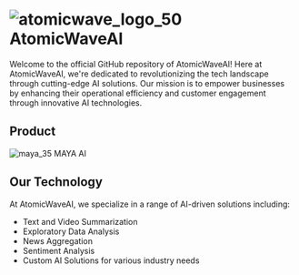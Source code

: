 # ![atomicwave_logo_50](https://github.com/AtomicWaveAI/.github/assets/65092135/5a70823e-53c7-4d95-bf64-aba71bef6968) AtomicWaveAI


Welcome to the official GitHub repository of AtomicWaveAI! Here at AtomicWaveAI, we're dedicated to revolutionizing the tech landscape through cutting-edge AI solutions. Our mission is to empower businesses by enhancing their operational efficiency and customer engagement through innovative AI technologies.

## Product

![maya_35](https://github.com/AtomicWaveAI/.github/assets/65092135/22b360f6-b80a-4f1c-92b9-010f98888687) MAYA AI 

## Our Technology

At AtomicWaveAI, we specialize in a range of AI-driven solutions including:
- Text and Video Summarization
- Exploratory Data Analysis
- News Aggregation
- Sentiment Analysis
- Custom AI Solutions for various industry needs
